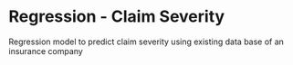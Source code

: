 # Regression - Claim Severity
Regression model to predict claim severity using existing data base of an insurance company
